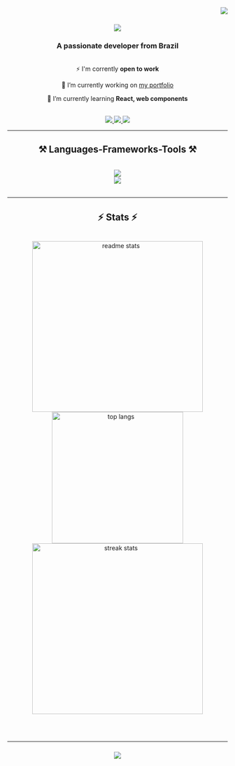 <img align="right" src="https://visitor-badge.laobi.icu/badge?page_id=PasqualiRafael.PasqualiRafael" />

<h1 align="center">
    <img src="https://readme-typing-svg.herokuapp.com/?font=Righteous&size=35&center=true&vCenter=true&width=500&height=70&duration=3500&lines=Hi+There!+👋;+I'm+Pasquali!;" />
</h1>

<h3 align="center">A passionate developer from Brazil</h3>

<br/>

<div align="center">
  ⚡ I'm corrently <b>open to work</b>
  
  🔭 I’m currently working on <a href="https://github.com/PasqualiRafael/ArtePasquali/blob/main/README.en.md" target="_blank">my portfolio</a>
  
  🌱 I’m currently learning <b>React, web components</b> 
  
</div>

<br/>

<div align="center"> 
  <a href="mailto:eng.civil.pasquali@gmail.com">
    <img src="https://img.shields.io/badge/Gmail-333333?style=for-the-badge&logo=gmail&logoColor=red" />
  </a>
  <a href="https://www.linkedin.com/in/eng-pasquali/" target="_blank">
    <img src="https://img.shields.io/badge/LinkedIn-0077B5?style=for-the-badge&logo=linkedin&logoColor=white" target="_blank" />
  </a>
  <a href="https://github.com/PasqualiRafael/ArtePasquali" target="_blank">
     <img src="https://img.shields.io/badge/Portfolio-FF5722?style=for-the-badge&logo=todoist&logoColor=white" target="_blank" /> 
  </a>
</div>

 <hr/>
 
<h2 align="center">⚒️ Languages-Frameworks-Tools ⚒️</h2>
<br/>
<div align="center">
    <img src="https://skillicons.dev/icons?i=html,css,javascript,typescript,python,react,sass" /><br>
    <img src="https://skillicons.dev/icons?i=figma,ai,ps,git,mysql,postgres,wordpress,linux" />
</div>

<br/>
<hr/>

<h2 align="center">⚡ Stats ⚡</h2>
<br>
<div align=center> 
  <img width=390 align="center" src="https://github-readme-stats.vercel.app/api?username=pasqualirafael&show_icons=true&theme=react&border_radius=10&locale=en" alt="readme stats" />  
  <img width=300 align="center" src="https://github-readme-stats.vercel.app/api/top-langs?username=pasqualirafael&hide=HTML&langs_count8&layout=compact&theme=react&border_radius=10&size_weight=0.5&count_weight=0.5&show_icons=true&locale=en" alt="top langs" /><br/>  
  <img width=390 align="center" src="https://streak-stats.demolab.com/?user=pasqualirafael&count_private=false&theme=react&border_radius=10" alt="streak stats"/>  
</div>

<br/><br/>
<hr/>

<h3 align="center">
    <img src="https://readme-typing-svg.herokuapp.com/?font=Righteous&size=25&center=true&vCenter=true&width=500&height=70&duration=3500&lines=Thanks+for+visiting!+✌️;+Shoot+me+a+message+on+Linkedin!">
</h3>

<br/>


